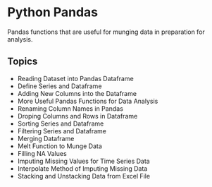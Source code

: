 # Python Pandas

Pandas functions that are useful for munging data in preparation for analysis.

## Topics

*  Reading Dataset into Pandas Dataframe
*  Define Series and Dataframe
*  Adding New Columns into the Dataframe
*  More Useful Pandas Functions for Data Analysis
*  Renaming Column Names in Pandas
*  Droping Columns and Rows in Dataframe
*  Sorting Series and Dataframe
*  Filtering Series and Dataframe
*  Merging Dataframe
*  Melt Function to Munge Data
*  Filling NA Values
*  Imputing Missing Values for Time Series Data
*  Interpolate Method of Imputing Missing Data
*  Stacking and Unstacking Data from Excel File